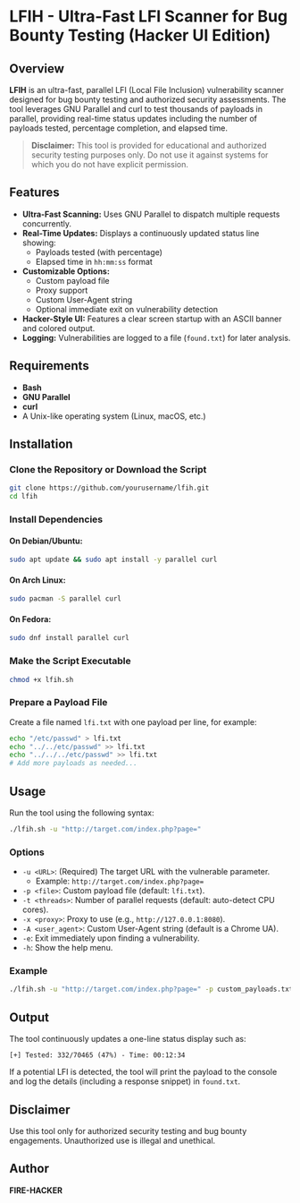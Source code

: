 # LFIH - Ultra-Fast LFI Scanner for Bug Bounty Testing (Hacker UI Edition)

## Overview

**LFIH** is an ultra-fast, parallel LFI (Local File Inclusion) vulnerability scanner designed for bug bounty testing and authorized security assessments. The tool leverages GNU Parallel and curl to test thousands of payloads in parallel, providing real-time status updates including the number of payloads tested, percentage completion, and elapsed time.

> **Disclaimer:** This tool is provided for educational and authorized security testing purposes only. Do not use it against systems for which you do not have explicit permission.

## Features

- **Ultra-Fast Scanning:** Uses GNU Parallel to dispatch multiple requests concurrently.
- **Real-Time Updates:** Displays a continuously updated status line showing:
  - Payloads tested (with percentage)
  - Elapsed time in `hh:mm:ss` format
- **Customizable Options:**
  - Custom payload file
  - Proxy support
  - Custom User-Agent string
  - Optional immediate exit on vulnerability detection
- **Hacker-Style UI:** Features a clear screen startup with an ASCII banner and colored output.
- **Logging:** Vulnerabilities are logged to a file (`found.txt`) for later analysis.

## Requirements

- **Bash**
- **GNU Parallel**
- **curl**
- A Unix-like operating system (Linux, macOS, etc.)

## Installation

### Clone the Repository or Download the Script

```bash
git clone https://github.com/yourusername/lfih.git
cd lfih
```

### Install Dependencies

#### On Debian/Ubuntu:
```bash
sudo apt update && sudo apt install -y parallel curl
```

#### On Arch Linux:
```bash
sudo pacman -S parallel curl
```

#### On Fedora:
```bash
sudo dnf install parallel curl
```

### Make the Script Executable
```bash
chmod +x lfih.sh
```

### Prepare a Payload File
Create a file named `lfi.txt` with one payload per line, for example:
```bash
echo "/etc/passwd" > lfi.txt
echo "../../etc/passwd" >> lfi.txt
echo "../../../etc/passwd" >> lfi.txt
# Add more payloads as needed...
```

## Usage
Run the tool using the following syntax:
```bash
./lfih.sh -u "http://target.com/index.php?page="
```

### Options
- `-u <URL>`: (Required) The target URL with the vulnerable parameter.
  - Example: `http://target.com/index.php?page=`
- `-p <file>`: Custom payload file (default: `lfi.txt`).
- `-t <threads>`: Number of parallel requests (default: auto-detect CPU cores).
- `-x <proxy>`: Proxy to use (e.g., `http://127.0.0.1:8080`).
- `-A <user_agent>`: Custom User-Agent string (default is a Chrome UA).
- `-e`: Exit immediately upon finding a vulnerability.
- `-h`: Show the help menu.

### Example
```bash
./lfih.sh -u "http://target.com/index.php?page=" -p custom_payloads.txt -t 100 -x http://127.0.0.1:8080 -A "CustomUA/1.0" -e
```

## Output
The tool continuously updates a one-line status display such as:
```less
[+] Tested: 332/70465 (47%) - Time: 00:12:34
```
If a potential LFI is detected, the tool will print the payload to the console and log the details (including a response snippet) in `found.txt`.

## Disclaimer
Use this tool only for authorized security testing and bug bounty engagements. Unauthorized use is illegal and unethical.

## Author
**FIRE-HACKER**
